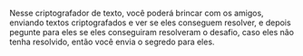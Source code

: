 Nesse criptografador de texto, você poderá brincar com os amigos, enviando textos criptografados e ver se eles conseguem resolver,
e depois pegunte para eles se eles conseguiram resolveram o desafio, caso eles não tenha resolvido, então você envia o segredo para eles.
